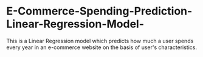 # E-Commerce-Spending-Prediction-Linear-Regression-Model-
This is a Linear Regression model which predicts how much a user spends every year in an e-commerce website on the basis of user's characteristics.
